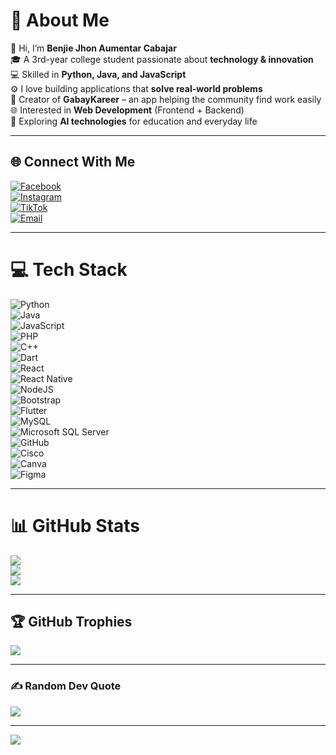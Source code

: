 # 💫 About Me  
👋 Hi, I’m **Benjie Jhon Aumentar Cabajar**  
🎓 A 3rd-year college student passionate about **technology & innovation**  
💻 Skilled in **Python, Java, and JavaScript**  
⚙️ I love building applications that **solve real-world problems**  
📱 Creator of **GabayKareer** – an app helping the community find work easily  
🌐 Interested in **Web Development** (Frontend + Backend)  
🤖 Exploring **AI technologies** for education and everyday life  

---

## 🌐 Connect With Me  
[![Facebook](https://img.shields.io/badge/Facebook-%231877F2.svg?style=for-the-badge&logo=Facebook&logoColor=white)](https://facebook.com/self.benjo)  
[![Instagram](https://img.shields.io/badge/Instagram-%23E4405F.svg?style=for-the-badge&logo=Instagram&logoColor=white)](https://instagram.com/self.benjo)  
[![TikTok](https://img.shields.io/badge/TikTok-%23000000.svg?style=for-the-badge&logo=TikTok&logoColor=white)](https://tiktok.com/@self.benjo)  
[![Email](https://img.shields.io/badge/Gmail-D14836?style=for-the-badge&logo=gmail&logoColor=white)](mailto:benjiejhonaumentarcabajar@gmail.com)  

---

# 💻 Tech Stack  
![Python](https://img.shields.io/badge/python-3670A0?style=for-the-badge&logo=python&logoColor=ffdd54)  
![Java](https://img.shields.io/badge/java-%23ED8B00.svg?style=for-the-badge&logo=openjdk&logoColor=white)  
![JavaScript](https://img.shields.io/badge/javascript-%23323330.svg?style=for-the-badge&logo=javascript&logoColor=%23F7DF1E)  
![PHP](https://img.shields.io/badge/php-%23777BB4.svg?style=for-the-badge&logo=php&logoColor=white)  
![C++](https://img.shields.io/badge/c++-%2300599C.svg?style=for-the-badge&logo=c%2B%2B&logoColor=white)  
![Dart](https://img.shields.io/badge/dart-%230175C2.svg?style=for-the-badge&logo=dart&logoColor=white)  
![React](https://img.shields.io/badge/react-%2320232a.svg?style=for-the-badge&logo=react&logoColor=%2361DAFB)  
![React Native](https://img.shields.io/badge/react_native-%2320232a.svg?style=for-the-badge&logo=react&logoColor=%2361DAFB)  
![NodeJS](https://img.shields.io/badge/node.js-6DA55F?style=for-the-badge&logo=node.js&logoColor=white)  
![Bootstrap](https://img.shields.io/badge/bootstrap-%238511FA.svg?style=for-the-badge&logo=bootstrap&logoColor=white)  
![Flutter](https://img.shields.io/badge/Flutter-%2302569B.svg?style=for-the-badge&logo=Flutter&logoColor=white)  
![MySQL](https://img.shields.io/badge/mysql-4479A1.svg?style=for-the-badge&logo=mysql&logoColor=white)  
![Microsoft SQL Server](https://img.shields.io/badge/Microsoft%20SQL%20Server-CC2927?style=for-the-badge&logo=microsoft%20sql%20server&logoColor=white)  
![GitHub](https://img.shields.io/badge/github-%23121011.svg?style=for-the-badge&logo=github&logoColor=white)  
![Cisco](https://img.shields.io/badge/cisco-%23049fd9.svg?style=for-the-badge&logo=cisco&logoColor=black)  
![Canva](https://img.shields.io/badge/Canva-%2300C4CC.svg?style=for-the-badge&logo=Canva&logoColor=white)  
![Figma](https://img.shields.io/badge/figma-%23F24E1E.svg?style=for-the-badge&logo=figma&logoColor=white)  

---

# 📊 GitHub Stats  
![](https://github-readme-stats.vercel.app/api?username=benjiecabajar&theme=tokyonight&hide_border=false&include_all_commits=true&count_private=true)  
![](https://nirzak-streak-stats.vercel.app/?user=benjiecabajar&theme=tokyonight&hide_border=false)  
![](https://github-readme-stats.vercel.app/api/top-langs/?username=benjiecabajar&theme=tokyonight&hide_border=false&include_all_commits=true&count_private=true&layout=compact)  

---

## 🏆 GitHub Trophies  
![](https://github-profile-trophy.vercel.app/?username=benjiecabajar&theme=tokyonight&no-frame=false&no-bg=false&margin-w=4)  

---

### ✍️ Random Dev Quote  
![](https://quotes-github-readme.vercel.app/api?type=horizontal&theme=tokyonight)  

---

[![](https://visitcount.itsvg.in/api?id=benjiecabajar&icon=6&color=1)](https://visitcount.itsvg.in)  

<!-- Proudly customized with GPRM ( https://gprm.itsvg.in ) -->
